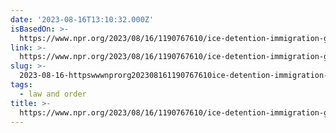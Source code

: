 ```yaml
---
date: '2023-08-16T13:10:32.000Z'
isBasedOn: >-
  https://www.npr.org/2023/08/16/1190767610/ice-detention-immigration-government-inspectors-barbaric-negligent-conditions
link: >-
  https://www.npr.org/2023/08/16/1190767610/ice-detention-immigration-government-inspectors-barbaric-negligent-conditions
slug: >-
  2023-08-16-httpswwwnprorg202308161190767610ice-detention-immigration-government-inspectors-barbaric-negligent-conditions
tags:
  - law and order
title: >-
  https://www.npr.org/2023/08/16/1190767610/ice-detention-immigration-government-inspectors-barbaric-negligent-conditions
---
```


